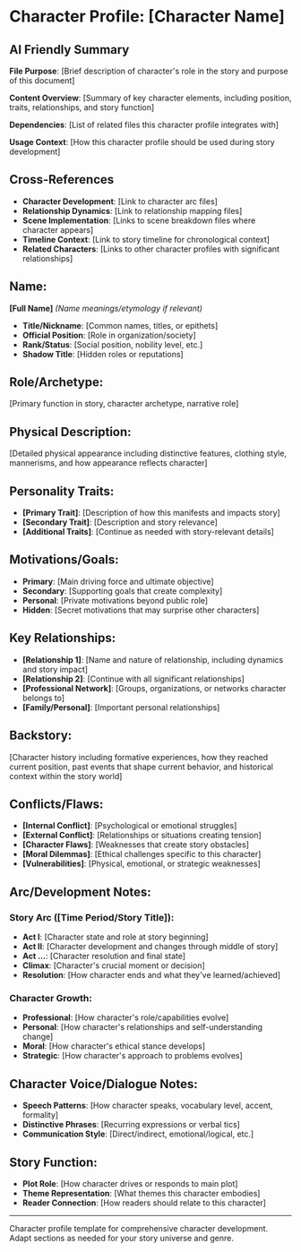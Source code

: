 # Character Profile: [Character Name]

## AI Friendly Summary
**File Purpose**: [Brief description of character's role in the story and purpose of this document]

**Content Overview**: [Summary of key character elements, including position, traits, relationships, and story function]

**Dependencies**: [List of related files this character profile integrates with]

**Usage Context**: [How this character profile should be used during story development]

## Cross-References
- **Character Development**: [Link to character arc files]
- **Relationship Dynamics**: [Link to relationship mapping files]
- **Scene Implementation**: [Links to scene breakdown files where character appears]
- **Timeline Context**: [Link to story timeline for chronological context]
- **Related Characters**: [Links to other character profiles with significant relationships]

## Name:
**[Full Name]** *(Name meanings/etymology if relevant)*
- **Title/Nickname**: [Common names, titles, or epithets]
- **Official Position**: [Role in organization/society]
- **Rank/Status**: [Social position, nobility level, etc.]
- **Shadow Title**: [Hidden roles or reputations]

## Role/Archetype:
[Primary function in story, character archetype, narrative role]

## Physical Description:
[Detailed physical appearance including distinctive features, clothing style, mannerisms, and how appearance reflects character]

## Personality Traits:
- **[Primary Trait]**: [Description of how this manifests and impacts story]
- **[Secondary Trait]**: [Description and story relevance]
- **[Additional Traits]**: [Continue as needed with story-relevant details]

## Motivations/Goals:
- **Primary**: [Main driving force and ultimate objective]
- **Secondary**: [Supporting goals that create complexity]
- **Personal**: [Private motivations beyond public role]
- **Hidden**: [Secret motivations that may surprise other characters]

## Key Relationships:
- **[Relationship 1]**: [Name and nature of relationship, including dynamics and story impact]
- **[Relationship 2]**: [Continue with all significant relationships]
- **[Professional Network]**: [Groups, organizations, or networks character belongs to]
- **[Family/Personal]**: [Important personal relationships]

## Backstory:
[Character history including formative experiences, how they reached current position, past events that shape current behavior, and historical context within the story world]

## Conflicts/Flaws:
- **[Internal Conflict]**: [Psychological or emotional struggles]
- **[External Conflict]**: [Relationships or situations creating tension]
- **[Character Flaws]**: [Weaknesses that create story obstacles]
- **[Moral Dilemmas]**: [Ethical challenges specific to this character]
- **[Vulnerabilities]**: [Physical, emotional, or strategic weaknesses]

## Arc/Development Notes:
### Story Arc ([Time Period/Story Title]):
- **Act I**: [Character state and role at story beginning]
- **Act II**: [Character development and changes through middle of story]
- **Act ...**: [Character resolution and final state]
- **Climax**: [Character's crucial moment or decision]
- **Resolution**: [How character ends and what they've learned/achieved]

### Character Growth:
- **Professional**: [How character's role/capabilities evolve]
- **Personal**: [How character's relationships and self-understanding change]
- **Moral**: [How character's ethical stance develops]
- **Strategic**: [How character's approach to problems evolves]

## Character Voice/Dialogue Notes:
- **Speech Patterns**: [How character speaks, vocabulary level, accent, formality]
- **Distinctive Phrases**: [Recurring expressions or verbal tics]
- **Communication Style**: [Direct/indirect, emotional/logical, etc.]

## Story Function:
- **Plot Role**: [How character drives or responds to main plot]
- **Theme Representation**: [What themes this character embodies]
- **Reader Connection**: [How readers should relate to this character]

---
Character profile template for comprehensive character development. Adapt sections as needed for your story universe and genre.
